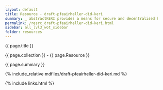 ```yaml
---
layout: default
title: Resource - draft-pfeairheller-did-keri
summary: _ abstractKERI provides a means for secure and decentralised key management. This specification defines a DID method based on KERI._ middle
permalink: /resrc_draft-pfeairheller-did-keri.html
sidebar: all_lvl3_wot_sidebar
folder: resources
---
```


{{ page.title }}

{{ page.collection }} - {{ page.Resource }}

   {{ page.summary }}

{% include_relative mdfiles/draft-pfeairheller-did-keri.md %}

 {% include links.html %} 

